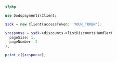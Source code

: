 ```php
<?php

use Dodopayments\Client;

$sdk = new Client(accessToken: 'YOUR_TOKEN');

$response = $sdk->discounts->listDiscountsHandler(
  pageSize: 1,
  pageNumber: 2
);

print_r($response);

```


<!-- This file was generated by liblab | https://liblab.com/ -->